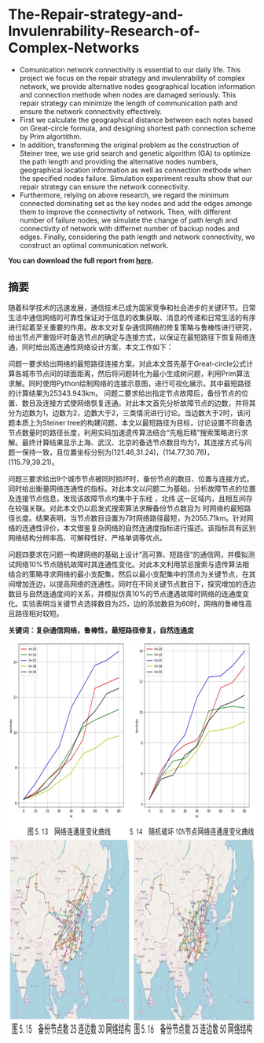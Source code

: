 # The-Repair-strategy-and-Invulenrability-Research-of-Complex-Networks
- Comunication network connectivity is essential to our daily life. This project we focus on the repair strategy and invulenrability of complex network, we provide alternative nodes geographical location information and connection methode when nodes are damaged seriously. This repair strategy can minimize the length of communication path and ensure the network connectivity effectively.
- First we calculate the geographical distance between each notes based on Great-circle formula, and designing shortest path connection scheme by Prim algortithm.
- In addition, transforming the original problem as the construction of Steiner tree, we use grid search and genetic algorithm (GA) to optimize the path length and providing the alternative nodes numbers, geographical location information as well as connection methode when the specified nodes failure. Simulation experiment results show that our repair strategy can ensure the network connectivity.
- Furthermore, relying on above research, we regard the minimum connected dominating set as the key nodes and add the edges amonge them to improve the connectivity of network. Then, with different number of failure nodes, we simulate the change of path lengh and connectivity of network with differnet number of backup nodes and edges. Finally, considering the path length and network connectivity, we construct an optimal communication network.

**You can download the full report from [here](https://github.com/PrideLee/The-Repair-strategy-and-Invulenrability-Research-of-Complex-Networks/blob/master/%E5%A4%8D%E6%9D%82%E9%80%9A%E4%BF%A1%E7%BD%91%E7%BB%9C%E7%9A%84%E4%BF%AE%E5%A4%8D%E7%AD%96%E7%95%A5%E4%B8%8E%E6%8A%97%E6%94%BB%E5%87%BB%E6%80%A7%E7%A0%94%E7%A9%B6.pdf).**

## 摘要
随着科学技术的迅速发展，通信技术已成为国家竞争和社会进步的关键环节。日常生活中通信网络的可靠性保证对于信息的收集获取、消息的传递和日常生活的有序进行起着至关重要的作用。故本文对复杂通信网络的修复策略与鲁棒性进行研究，给出节点严重毁坏时备选节点的确定与连接方式，以保证在最短路径下恢复网络连通，同时给出高连通性网络设计方案，本文工作如下：

问题一要求给出网络的最短路径连接方案。对此本文首先基于Great-circle公式计算各城市节点间的球面距离，然后将问题转化为最小生成树问题，利用Prim算法求解。同时使用Python绘制网络的连接示意图，进行可视化展示。其中最短路径的计算结果为25343.943km。
问题二要求给出指定节点故障后，备份节点的位置、数目及连接方式使网络恢复连通。对此本文首先分析故障节点的边数，并将其分为边数为1，边数为2，边数大于2，三类情况进行讨论。当边数大于2时，该问题本质上为Steiner tree的构建问题，本文以最短路径为目标，讨论设置不同备选节点数量时的路径长度，利用实码加速遗传算法结合“先粗后精”搜索策略进行求解。最终计算结果显示上海、武汉、北京的备选节点数目均为1，其连接方式与问题一保持一致，且位置坐标分别为(121.46,31.24)，(114.77,30.76)，(115.79,39.21)。

问题三要求给出9个城市节点被同时损坏时，备份节点的数目、位置与连接方式，同时给出衡量网络连通性的指标。对此本文以问题二为基础，分析故障节点的位置及连接节点信息，发现该故障节点均集中于东经 ，北纬 这一区域内，且相互间存在较强关联。对此本文仍以启发式搜索算法求解备份节点数目为 时网络的最短路径长度。结果表明，当节点数目设置为7时网络路径最短，为2055.71km。针对网络的连通性评价，本文借鉴复杂网络的自然连通度指标进行描述。该指标具有区别网络结构分辨率高、可解释性好、严格单调等优点。

问题四要求在问题一构建网络的基础上设计“高可靠、短路径”的通信网，并模拟测试网络10%节点随机故障时其连通性变化。对此本文利用禁忌搜索与遗传算法相结合的策略寻求网络的最小支配集，然后以最小支配集中的顶点为关键节点，在其间增加连边，以提高网络的连通性。同时在不同关键节点数目下，探究增加的连边数目与自然连通度间的关系，并模拟仿真10%的节点遭遇故障时网络的连通度变化。实验表明当关键节点选择数目为25，边的添加数目为60时，网络的鲁棒性高且路径相对较短。

**关键词：复杂通信网络，鲁棒性，最短路径修复，自然连通度**

<div align=center><img width="800" height="400" src="https://github.com/PrideLee/The-Repair-strategy-and-Invulenrability-Research-of-Complex-Networks/blob/master/connectivity_simu.png"/></div>

<div align=center><img width="800" height="400" src="https://github.com/PrideLee/The-Repair-strategy-and-Invulenrability-Research-of-Complex-Networks/blob/master/networks.png"/></div>



